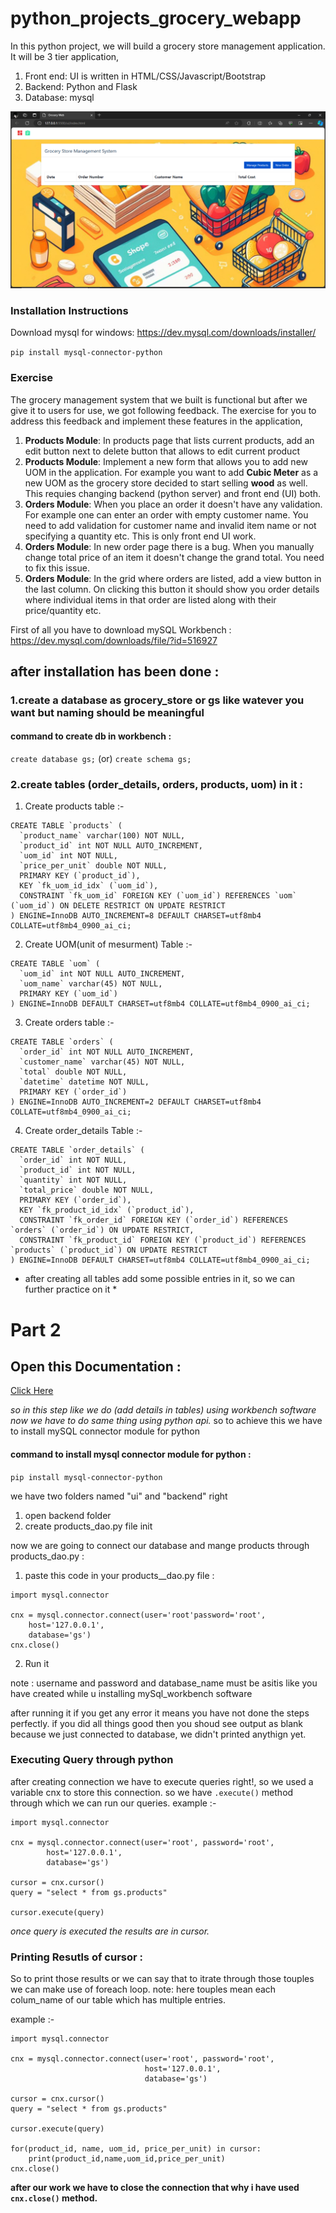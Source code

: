 ﻿# python_projects_grocery_webapp

In this python project, we will build a grocery store management application. It will be 3 tier application,
1. Front end: UI is written in HTML/CSS/Javascript/Bootstrap
2. Backend: Python and Flask
3. Database: mysql

![](homepage.png)

### Installation Instructions

Download mysql for windows: https://dev.mysql.com/downloads/installer/

`pip install mysql-connector-python`

### Exercise 

The grocery management system that we built is functional but after we give it to users for use, we got following feedback. The exercise for you to address this feedback and implement these features in the application,
1. **Products Module**: In products page that lists current products, add an edit button next to delete button that allows to edit current product
2. **Products Module**: Implement a new form that allows you to add new UOM in the application. For example you want to add **Cubic Meter** as a new UOM as the grocery store decided to start selling **wood** as well. This requies changing backend (python server) and front end (UI) both.
3. **Orders Module**: When you place an order it doesn't have any validation. For example one can enter an order with empty customer name. You need to add validation for customer name and invalid item name or not specifying a quantity etc. This is only front end UI work.
4. **Orders Module**: In new order page there is a bug. When you manually change total price of an item it doesn't change the grand total. You need to fix this issue.
5. **Orders Module**: In the grid where orders are listed, add a view button in the last column. On clicking this button it should show you order details where individual items in that order are listed along with their price/quantity etc.




First of all you have to download mySQL Workbench : https://dev.mysql.com/downloads/file/?id=516927

## after installation has been done :
### 1.create a database as grocery_store or gs like watever you want but naming should be meaningful
#### command to create db in workbench : 
`create database gs;`
        (or)
`create schema gs;`

### 2.create tables (order_details, orders, products, uom) in it :
1. Create products table :- 
```
CREATE TABLE `products` (
  `product_name` varchar(100) NOT NULL,
  `product_id` int NOT NULL AUTO_INCREMENT,
  `uom_id` int NOT NULL,
  `price_per_unit` double NOT NULL,
  PRIMARY KEY (`product_id`),
  KEY `fk_uom_id_idx` (`uom_id`),
  CONSTRAINT `fk_uom_id` FOREIGN KEY (`uom_id`) REFERENCES `uom` (`uom_id`) ON DELETE RESTRICT ON UPDATE RESTRICT
) ENGINE=InnoDB AUTO_INCREMENT=8 DEFAULT CHARSET=utf8mb4 COLLATE=utf8mb4_0900_ai_ci;
```


2. Create UOM(unit of mesurment) Table :- 
```
CREATE TABLE `uom` (
  `uom_id` int NOT NULL AUTO_INCREMENT,
  `uom_name` varchar(45) NOT NULL,
  PRIMARY KEY (`uom_id`)
) ENGINE=InnoDB DEFAULT CHARSET=utf8mb4 COLLATE=utf8mb4_0900_ai_ci;
```


3. Create orders table :- 
```
CREATE TABLE `orders` (
  `order_id` int NOT NULL AUTO_INCREMENT,
  `customer_name` varchar(45) NOT NULL,
  `total` double NOT NULL,
  `datetime` datetime NOT NULL,
  PRIMARY KEY (`order_id`)
) ENGINE=InnoDB AUTO_INCREMENT=2 DEFAULT CHARSET=utf8mb4 COLLATE=utf8mb4_0900_ai_ci; 
```


4. Create order_details Table :- 
```
CREATE TABLE `order_details` (
  `order_id` int NOT NULL,
  `product_id` int NOT NULL,
  `quantity` int NOT NULL,
  `total_price` double NOT NULL,
  PRIMARY KEY (`order_id`),
  KEY `fk_product_id_idx` (`product_id`),
  CONSTRAINT `fk_order_id` FOREIGN KEY (`order_id`) REFERENCES `orders` (`order_id`) ON UPDATE RESTRICT,
  CONSTRAINT `fk_product_id` FOREIGN KEY (`product_id`) REFERENCES `products` (`product_id`) ON UPDATE RESTRICT
) ENGINE=InnoDB DEFAULT CHARSET=utf8mb4 COLLATE=utf8mb4_0900_ai_ci;
```
* after creating all tables add some possible entries in it, so we can further practice on it *

# Part 2
## Open this Documentation : 
<a href="https://dev.mysql.com/doc/connector-python/en/connector-python-example-connecting.html">Click Here</a>

*so in this step like we do (add details in tables) using workbench software now we have to do same thing using python api.*
so to achieve this we have to install mySQL connector module for python 
#### command to install mysql connector module for python :
`pip install mysql-connector-python`

we have two folders named "ui" and "backend" right
1. open backend folder
2. create products_dao.py file init


now we are going to connect our database and mange products through products_dao.py :
1. paste this code in your products__dao.py file :
```
import mysql.connector

cnx = mysql.connector.connect(user='root'password='root',
    host='127.0.0.1',
    database='gs')
cnx.close()
```
2. Run it

note : username and password and database_name must be asitis like you have created while u installing mySql_workbench software

after running it if you get any error it means you have not done the steps perfectly.
if you did all things good then you shoud see output as blank because we just connected to database, we didn't printed anythign yet.

### Executing Query through python
after creating connection we have to execute queries right!, so we used a variable cnx to store this connection.
so we have `.execute()` method through which we can run our queries.
example :- 
```
import mysql.connector

cnx = mysql.connector.connect(user='root', password='root',
        host='127.0.0.1',
        database='gs')

cursor = cnx.cursor()
query = "select * from gs.products"

cursor.execute(query)
```
*once query is executed the results are in cursor.*
### Printing Resutls of cursor :
So to print those results or we can say that to itrate through those touples we can make use of foreach loop.
note: here touples mean each colum_name of our table which has multiple entries.

example :-
```
import mysql.connector

cnx = mysql.connector.connect(user='root', password='root',
                              host='127.0.0.1',
                              database='gs')

cursor = cnx.cursor()
query = "select * from gs.products"

cursor.execute(query)

for(product_id, name, uom_id, price_per_unit) in cursor:
    print(product_id,name,uom_id,price_per_unit)
cnx.close()
```

**after our work we have to close the connection that why i have used `cnx.close()` method.**


